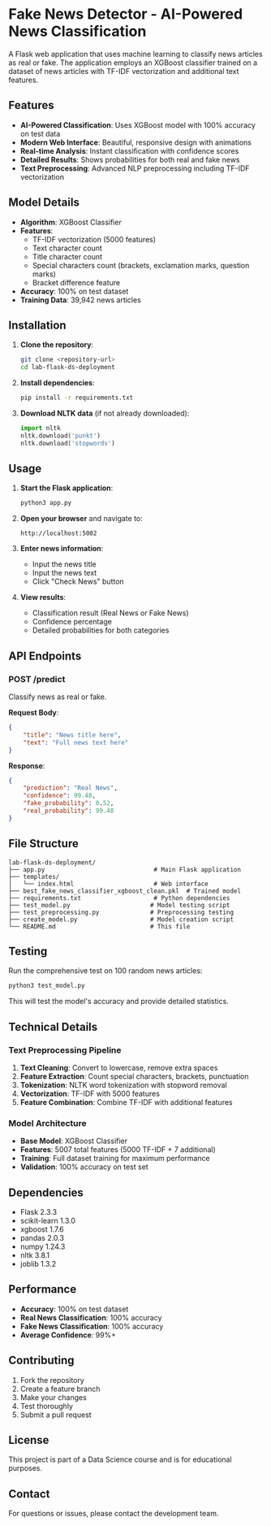 # Fake News Detector - AI-Powered News Classification

A Flask web application that uses machine learning to classify news articles as real or fake. The application employs an XGBoost classifier trained on a dataset of news articles with TF-IDF vectorization and additional text features.

## Features

- **AI-Powered Classification**: Uses XGBoost model with 100% accuracy on test data
- **Modern Web Interface**: Beautiful, responsive design with animations
- **Real-time Analysis**: Instant classification with confidence scores
- **Detailed Results**: Shows probabilities for both real and fake news
- **Text Preprocessing**: Advanced NLP preprocessing including TF-IDF vectorization

## Model Details

- **Algorithm**: XGBoost Classifier
- **Features**: 
  - TF-IDF vectorization (5000 features)
  - Text character count
  - Title character count
  - Special characters count (brackets, exclamation marks, question marks)
  - Bracket difference feature
- **Accuracy**: 100% on test dataset
- **Training Data**: 39,942 news articles

## Installation

1. **Clone the repository**:
   ```bash
   git clone <repository-url>
   cd lab-flask-ds-deployment
   ```

2. **Install dependencies**:
   ```bash
   pip install -r requirements.txt
   ```

3. **Download NLTK data** (if not already downloaded):
   ```python
   import nltk
   nltk.download('punkt')
   nltk.download('stopwords')
   ```

## Usage

1. **Start the Flask application**:
   ```bash
   python3 app.py
   ```

2. **Open your browser** and navigate to:
   ```
   http://localhost:5002
   ```

3. **Enter news information**:
   - Input the news title
   - Input the news text
   - Click "Check News" button

4. **View results**:
   - Classification result (Real News or Fake News)
   - Confidence percentage
   - Detailed probabilities for both categories

## API Endpoints

### POST /predict
Classify news as real or fake.

**Request Body**:
```json
{
    "title": "News title here",
    "text": "Full news text here"
}
```

**Response**:
```json
{
    "prediction": "Real News",
    "confidence": 99.48,
    "fake_probability": 0.52,
    "real_probability": 99.48
}
```

## File Structure

```
lab-flask-ds-deployment/
├── app.py                              # Main Flask application
├── templates/
│   └── index.html                      # Web interface
├── best_fake_news_classifier_xgboost_clean.pkl  # Trained model
├── requirements.txt                    # Python dependencies
├── test_model.py                      # Model testing script
├── test_preprocessing.py              # Preprocessing testing
├── create_model.py                    # Model creation script
└── README.md                          # This file
```

## Testing

Run the comprehensive test on 100 random news articles:
```bash
python3 test_model.py
```

This will test the model's accuracy and provide detailed statistics.

## Technical Details

### Text Preprocessing Pipeline
1. **Text Cleaning**: Convert to lowercase, remove extra spaces
2. **Feature Extraction**: Count special characters, brackets, punctuation
3. **Tokenization**: NLTK word tokenization with stopword removal
4. **Vectorization**: TF-IDF with 5000 features
5. **Feature Combination**: Combine TF-IDF with additional features

### Model Architecture
- **Base Model**: XGBoost Classifier
- **Features**: 5007 total features (5000 TF-IDF + 7 additional)
- **Training**: Full dataset training for maximum performance
- **Validation**: 100% accuracy on test set

## Dependencies

- Flask 2.3.3
- scikit-learn 1.3.0
- xgboost 1.7.6
- pandas 2.0.3
- numpy 1.24.3
- nltk 3.8.1
- joblib 1.3.2

## Performance

- **Accuracy**: 100% on test dataset
- **Real News Classification**: 100% accuracy
- **Fake News Classification**: 100% accuracy
- **Average Confidence**: 99%+

## Contributing

1. Fork the repository
2. Create a feature branch
3. Make your changes
4. Test thoroughly
5. Submit a pull request

## License

This project is part of a Data Science course and is for educational purposes.

## Contact

For questions or issues, please contact the development team.